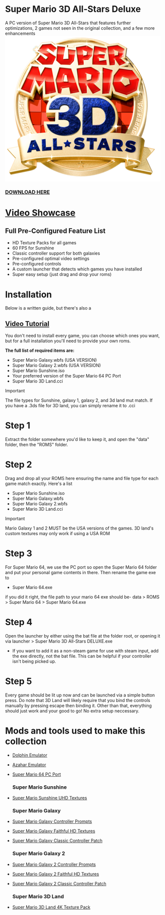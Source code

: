 # Super Mario 3D All-Stars Deluxe
A PC version of Super Mario 3D All-Stars that features further optimizations, 2 games not seen in the original collection, and a few more enhancements
![image](https://github.com/Minibattle/Super-Mario-3D-All-Stars-Deluxe/blob/main/1200px-Logo-Super_Mario_3D_All-Stars.png)
### [DOWNLOAD HERE](https://gofile.io/d/JNo23L)

# [Video Showcase](https://youtu.be/ToJclMhr4-g)

## Full Pre-Configured Feature List
- HD Texture Packs for all games
- 60 FPS for Sunshine
- Classic controller support for both galaxies
- Pre-configured optimal video settings
- Pre-configured controls
- A custom launcher that detects which games you have installed
- Super easy setup (just drag and drop your roms)




# Installation
Below is a written guide, but there's also a
## [Video Tutorial](https://youtu.be/JHCXjnGd1Gg)
You don't need to install every game, you can choose which ones you want, but for a full installation you'll need to provide your own roms. 

**The full list of required items are:**
- Super Mario Galaxy.wbfs (USA VERSION)
- Super Mario Galaxy 2.wbfs (USA VERSION)
- Super Mario Sunshine.iso
- Your preferred version of the Super Mario 64 PC Port
- Super Mario 3D Land.cci

> [!IMPORTANT]
> The file types for Sunshine, galaxy 1, galaxy 2, and 3d land mut match. If you have a .3ds file for 3D land, you can simply rename it to .cci

# Step 1
Extract the folder somewhere you'd like to keep it, and open the "data" folder, then the "ROMS" folder.

# Step 2
Drag and drop all your ROMS here ensuring the name and file type for each game match exactly. Here's a list
- Super Mario Sunshine.iso
- Super Mario Galaxy.wbfs
- Super Mario Galaxy 2.wbfs
- Super Mario 3D Land.cci

> [!IMPORTANT]
> Mario Galaxy 1 and 2 MUST be the USA versions of the games. 3D land's custom textures may only work if using a USA ROM

# Step 3
For Super Mario 64, we use the PC port so open the Super Mario 64 folder and put your personal game contents in there. Then rename the game exe to
- Super Mario 64.exe

 if you did it right, the file path to your mario 64 exe should be- data > ROMS > Super Mario 64 > Super Mario 64.exe

# Step 4
Open the launcher by either using the bat file at the folder root, or opening it via launcher > Super Mario 3D All-Stars DELUXE.exe
- If you want to add it as a non-steam game for use with steam input, add the exe directly, not the bat file. This can be helpful if your controller isn't being picked up.

# Step 5
Every game should be lit up now and can be launched via a simple button press. Do note that 3D Land will likely require that you bind the controls manually by pressing escape then binding it. Other than that, everything should just work and your good to go! No extra setup neccessary.


# Mods and tools used to make this collection
- [Dolphin Emulator](https://dolphin-emu.org/)
- [Azahar Emulator](https://azahar-emu.org/)
- [Super Mario 64 PC Port](https://sm64pc.info/)

  ### Super Mario Sunshine
- [Super Mario Sunshine UHD Textures](https://github.com/qashto/Super_Mario_Sunshine_UHD_Texture_Pack)

  ### Super Mario Galaxy
- [Super Mario Galaxy Controller Prompts](https://www.reddit.com/r/DolphinEmulator/comments/c0jdx4/xbox_one_controller_prompts_pack/)
- [Super Mario Galaxy Faithful HD Textures](https://youtu.be/P8lkzqYP7eg)
- [Super Mario Galaxy Classic Controller Patch](https://youtu.be/0evN_8UFGjA)

  ### Super Mario Galaxy 2
- [Super Mario Galaxy 2 Controller Prompts](https://gamebanana.com/mods/514753)
- [Super Mario Galaxy 2 Faithful HD Textures](https://youtu.be/_TBhu-NfrX0)
- [Super Mario Galaxy 2 Classic Controller Patch](https://youtu.be/KNAMVv-4W4g)

  ### Super Mario 3D Land
- [Super Mario 3D Land 4K Texture Pack](https://www.henrikomagnifico.com/super-mario-3d-land-hd)
